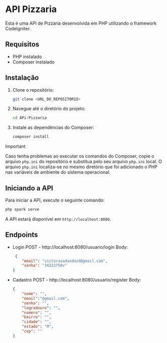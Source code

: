# API Pizzaria

Esta é uma API de Pizzaria desenvolvida em PHP utilizando o framework CodeIgniter.

## Requisitos

- PHP instalado
- Composer instalado

## Instalação

1. Clone o repositório:
    ```bash
    git clone <URL_DO_REPOSITORIO>
    ```
2. Navegue até o diretório do projeto:
    ```bash
    cd APi-Pizzaria
    ```
3. Instale as dependências do Composer:
    ```bash
    composer install
    ```
    
> [!IMPORTANT]
> Caso tenha problemas ao executar os comandos do Composer, copie o arquivo `php.ini` do repositório e substitua pelo seu arquivo `php.ini` local.
> O arquivo `php.ini` localiza-se no mesmo diretório que foi adicionado o PHP nas variáveis de ambiente do sistema operacional.

## Iniciando a API

Para iniciar a API, execute o seguinte comando:
```bash
php spark serve
```

A API estará disponível em `http://localhost:8080`.

## Endpoints
* Login
POST - http://localhost:8080/usuario/login
    Body:
    ```json
     {
        "email": "victorasadasdasd@gmail.com",
        "senha": "34222750v"
    }
    
    ```
* Cadastro
POST - http://localhost:8080/usuario/register
    Body:
    ```json
    {
        "nome": "",
        "email":"@gmail.com",
        "senha": "",
        "logradouro": "",
        "numero": "",
        "bairro": "",
        "cidade": "",
        "estado": "M",
        "cep": ""
    }
    ```


